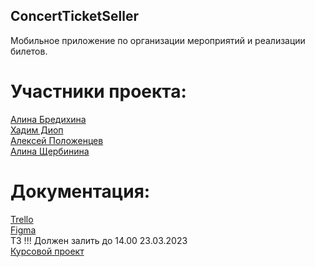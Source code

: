 ## ConcertTicketSeller
Мобильное приложение по организации мероприятий и реализации билетов.

# Участники проекта:
[Алина Бредихина](https://github.com/briilliin)  
[Хадим Диоп](https://github.com/mamekhaaa)  
[Алексей Положенцев](https://github.com/Alex07062002)  
[Алина Щербинина](https://github.com/alinashch)  

# Документация:
[Trello](https://trello.com/b/Bb9wuqqQ/concertticketseller)  
[Figma](https://www.figma.com/file/tdOG9JBKYX5Lrs92TDlV6F/Untitled?node-id=0%3A1&t=eE5Y2vTapVNAN9RP-1)  
ТЗ !!! Должен залить до 14.00 23.03.2023  
[Курсовой проект](https://drive.google.com/drive/folders/1iXX-nkNrjnKz6hVYKLF-8OsXyY7bBznW?usp=sharing)  
